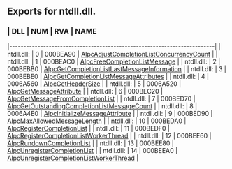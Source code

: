 ## Exports for ntdll.dll.
### | DLL |    NUM |  RVA |       NAME
|-------------------------------------------------------------------------|
| ntdll.dll: | 0    | 000BEA90 | [AlpcAdjustCompletionListConcurrencyCount](https://ntdoc.m417z.com/alpcadjustcompletionlistconcurrencycount) | 
| ntdll.dll: | 1    | 000BEAC0 | [AlpcFreeCompletionListMessage](https://ntdoc.m417z.com/alpcfreecompletionlistmessage) | 
| ntdll.dll: | 2    | 000BEBB0 | [AlpcGetCompletionListLastMessageInformation](https://ntdoc.m417z.com/alpcgetcompletionlistlastmessageinformation) | 
| ntdll.dll: | 3    | 000BEBE0 | [AlpcGetCompletionListMessageAttributes](https://ntdoc.m417z.com/alpcgetcompletionlistmessageattributes) | 
| ntdll.dll: | 4    | 0006A560 | [AlpcGetHeaderSize](https://ntdoc.m417z.com/alpcgetheadersize) | 
| ntdll.dll: | 5    | 0006A520 | [AlpcGetMessageAttribute](https://ntdoc.m417z.com/alpcgetmessageattribute) | 
| ntdll.dll: | 6    | 000BEC20 | [AlpcGetMessageFromCompletionList](https://ntdoc.m417z.com/alpcgetmessagefromcompletionlist) | 
| ntdll.dll: | 7    | 000BED70 | [AlpcGetOutstandingCompletionListMessageCount](https://ntdoc.m417z.com/alpcgetoutstandingcompletionlistmessagecount) | 
| ntdll.dll: | 8    | 0006A4E0 | [AlpcInitializeMessageAttribute](https://ntdoc.m417z.com/alpcinitializemessageattribute) | 
| ntdll.dll: | 9    | 000BED90 | [AlpcMaxAllowedMessageLength](https://ntdoc.m417z.com/alpcmaxallowedmessagelength) | 
| ntdll.dll: | 10   | 000BEDA0 | [AlpcRegisterCompletionList](https://ntdoc.m417z.com/alpcregistercompletionlist) | 
| ntdll.dll: | 11   | 000BEDF0 | [AlpcRegisterCompletionListWorkerThread](https://ntdoc.m417z.com/alpcregistercompletionlistworkerthread) | 
| ntdll.dll: | 12   | 000BEE60 | [AlpcRundownCompletionList](https://ntdoc.m417z.com/alpcrundowncompletionlist) | 
| ntdll.dll: | 13   | 000BEE80 | [AlpcUnregisterCompletionList](https://ntdoc.m417z.com/alpcunregistercompletionlist) | 
| ntdll.dll: | 14   | 000BEEA0 | [AlpcUnregisterCompletionListWorkerThread](https://ntdoc.m417z.com/alpcunregistercompletionlistworkerthread) | 
